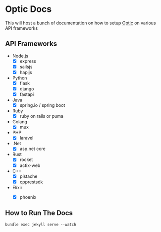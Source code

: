 # Optic Docs

This will host a bunch of documentation on how to setup [Optic](https://useoptic.com) on various API frameworks

## API Frameworks

- Node.js
	- [X] express
	- [X] sailsjs
	- [X] hapijs
- Python
	- [X] flask
	- [X] django
	- [X] fastapi
- Java
	- [X] spring.io / spring boot
- Ruby
	- [X] ruby on rails or puma
- Golang
	- [X] mux
- PHP
	- [X] laravel
- .Net
	- [X] asp.net core
- Rust
	- [X] rocket
	- [X] actix-web
- C++
	- [X] pistache
	- [X] cpprestsdk
- Elixir
	- [X] phoenix


## How to Run The Docs

	bundle exec jekyll serve --watch

